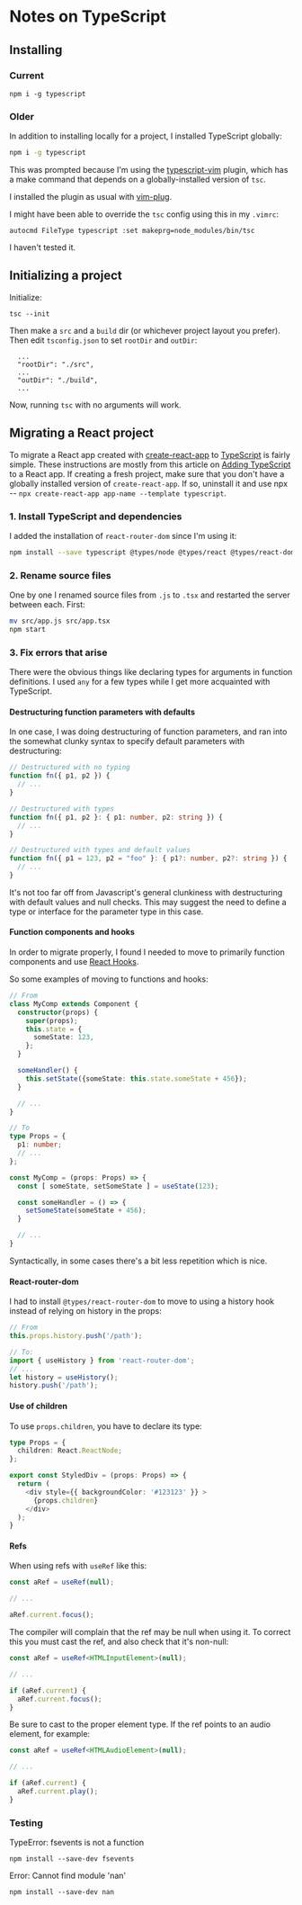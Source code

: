 # Notes on TypeScript

## Installing

### Current

```shell
npm i -g typescript
```


### Older

In addition to installing locally for a project, I installed TypeScript globally:

```zsh
npm i -g typescript
```

This was prompted because I'm using the [typescript-vim](https://github.com/leafgarland/typescript-vim) plugin, which has a make command that depends on a globally-installed version of `tsc`.

I installed the plugin as usual with [vim-plug](https://github.com/junegunn/vim-plug).

I might have been able to override the `tsc` config using this in my `.vimrc`:
```
autocmd FileType typescript :set makeprg=node_modules/bin/tsc
```

I haven't tested it.


## Initializing a project

Initialize:

```shell
tsc --init
```

Then make a `src` and a `build` dir (or whichever project layout you prefer). Then edit `tsconfig.json` to set `rootDir` and `outDir`:
```
  ...
  "rootDir": "./src",
  ...
  "outDir": "./build",
  ...
```

Now, running `tsc` with no arguments will work.


## Migrating a React project

To migrate a React app created with [create-react-app](https://github.com/facebook/create-react-app) to [TypeScript](https://www.typescriptlang.org/) is fairly simple. These instructions are mostly from this article on [Adding TypeScript](https://create-react-app.dev/docs/adding-typescript/) to a React app. If creating a fresh project, make sure that you don't have a globally installed version of `create-react-app`. If so, uninstall it and use npx -- `npx create-react-app app-name --template typescript`.

### 1. Install TypeScript and dependencies

I added the installation of `react-router-dom` since I'm using it:
```bash
npm install --save typescript @types/node @types/react @types/react-dom @types/jest @types/react-router-dom
```

### 2. Rename source files

One by one I renamed source files from `.js` to `.tsx` and restarted the server between each. First:
```zsh
mv src/app.js src/app.tsx
npm start
```

### 3. Fix errors that arise

There were the obvious things like declaring types for arguments in function
definitions. I used `any` for a few types while I get more acquainted with
TypeScript.


#### Destructuring function parameters with defaults

In one case, I was doing destructuring of function parameters, and ran into the
somewhat clunky syntax to specify default parameters with destructuring:

```typescript
// Destructured with no typing
function fn({ p1, p2 }) {
  // ...
}

// Destructured with types
function fn({ p1, p2 }: { p1: number, p2: string }) {
  // ...
}

// Destructured with types and default values
function fn({ p1 = 123, p2 = "foo" }: { p1?: number, p2?: string }) {
  // ...
}
```

It's not too far off from Javascript's general clunkiness with destructuring
with default values and null checks. This may suggest the need to define a type
or interface for the parameter type in this case.


#### Function components and hooks

In order to migrate properly, I found I needed to move to primarily function
components and use [React Hooks](https://reactjs.org/docs/hooks-intro.html).

So some examples of moving to functions and hooks:
```TypeScript
// From
class MyComp extends Component {
  constructor(props) {
    super(props);
    this.state = {
      someState: 123,
    };
  }

  someHandler() {
    this.setState({someState: this.state.someState + 456});
  }

  // ...
}

// To
type Props = {
  p1: number;
  // ...
};

const MyComp = (props: Props) => {
  const [ someState, setSomeState ] = useState(123);

  const someHandler = () => {
    setSomeState(someState + 456);
  }

  // ...
}
```

Syntactically, in some cases there's a bit less repetition which is nice.


#### React-router-dom

I had to install `@types/react-router-dom` to move to using a history hook
instead of relying on history in the props:

```TypeScript
// From
this.props.history.push('/path');

// To:
import { useHistory } from 'react-router-dom';
// ...
let history = useHistory();
history.push('/path');
```


#### Use of children

To use `props.children`, you have to declare its type:

```TypeScript
type Props = {
  children: React.ReactNode;
};

export const StyledDiv = (props: Props) => {
  return (
    <div style={{ backgroundColor: '#123123' }} >
      {props.children}
    </div>
  );
}
```


#### Refs

When using refs with `useRef` like this:
```TypeScript
const aRef = useRef(null);

// ...

aRef.current.focus();
```

The compiler will complain that the ref may be null when using it. To correct
this you must cast the ref, and also check that it's non-null:

```TypeScript
const aRef = useRef<HTMLInputElement>(null);

// ...

if (aRef.current) {
  aRef.current.focus();
}
```

Be sure to cast to the proper element type. If the ref points to an audio
element, for example:
```TypeScript
const aRef = useRef<HTMLAudioElement>(null);

// ...

if (aRef.current) {
  aRef.current.play();
}
```




### Testing

TypeError: fsevents is not a function

```shell
npm install --save-dev fsevents
```

Error: Cannot find module 'nan'

```shell
npm install --save-dev nan
```

